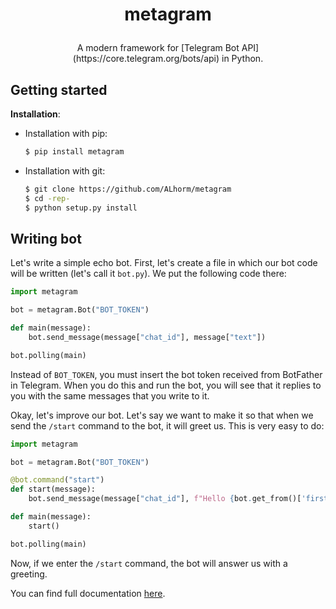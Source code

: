 # <p align="center">metagram

<p align="center">A modern framework for [Telegram Bot API](https://core.telegram.org/bots/api) in Python.

## Getting started

**Installation**:
- Installation with pip:
    ```sh
    $ pip install metagram
    ```

- Installation with git:
    ```sh
    $ git clone https://github.com/ALhorm/metagram
    $ cd -rep-
    $ python setup.py install
    ```

## Writing bot

Let's write a simple echo bot. First, let's create a file in which our bot code will be written (let's call it `bot.py`). We put the following code there:

```python
import metagram

bot = metagram.Bot("BOT_TOKEN")

def main(message):
    bot.send_message(message["chat_id"], message["text"])

bot.polling(main)
```

Instead of `BOT_TOKEN`, you must insert the bot token received from BotFather in Telegram. When you do this and run the bot, you will see that it replies to you with the same messages that you write to it.

Okay, let's improve our bot. Let's say we want to make it so that when we send the `/start` command to the bot, it will greet us. This is very easy to do:

```python
import metagram

bot = metagram.Bot("BOT_TOKEN")

@bot.command("start")
def start(message):
    bot.send_message(message["chat_id"], f"Hello {bot.get_from()['first_name']}! My name is {bot.get_me()['first_name']}.")

def main(message):
    start()

bot.polling(main)
```

Now, if we enter the `/start` command, the bot will answer us with a greeting.

You can find full documentation [here](https://www.google.com).
